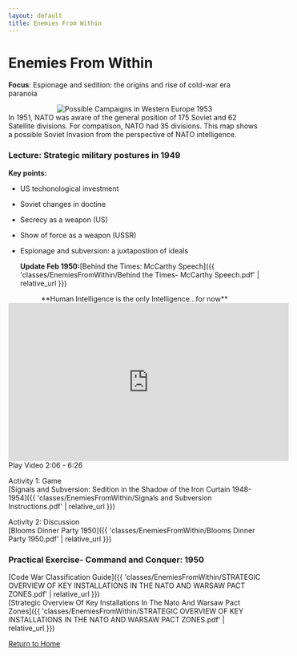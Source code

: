 ```yaml
---
layout: default
title: Enemies From Within
---
```


# Enemies From Within

**Focus**: Espionage and sedition: the origins and rise of cold-war era paranoia

<div style="text-align: center;">
  <img src="{{ 'classes/EnemiesFromWithin/Possible Campaigns in Western Europe 1953.jpg' | relative_url }}" alt="Possible Campaigns in Western Europe 1953" style="max-width: 80%; height: auto;">
</div>
In 1951, NATO was aware of the general position of 175 Soviet and 62 Satellite divisions. For compatison, NATO had 35 divisions. This map shows a possible Soviet Invasion from the perspective of NATO intelligence.


### Lecture: Strategic military postures in 1949

**Key points:**
- US techonological investment
- Soviet changes in doctine
- Secrecy as a weapon (US)
- Show of force as a weapon (USSR)
- Espionage and subversion: a juxtapostion of ideals

  **Update Feb 1950:**[Behind the Times: McCarthy Speech]({{ 'classes/EnemiesFromWithin/Behind the Times- McCarthy Speech.pdf' | relative_url }})   

   
  
<div style="text-align: center;">
**Human Intelligence is the only Intelligence...for now**
<iframe width="560" height="315" src="https://www.youtube.com/embed/78SpTNDUSkQ?si=zjtpOzEWd8byCtcI&amp;start=126" title="YouTube video player" frameborder="0" allow="accelerometer; autoplay; clipboard-write; encrypted-media; gyroscope; picture-in-picture; web-share" referrerpolicy="strict-origin-when-cross-origin" allowfullscreen></iframe>    
</div>    
Play Video 2:06 - 6:26

Activity 1: Game    
[Signals and Subversion: Sedition in the Shadow of the Iron Curtain 1948-1954]({{ 'classes/EnemiesFromWithin/Signals and Subversion Instructions.pdf' | relative_url }})  

  Activity 2: Discussion    
  [Blooms Dinner Party 1950]({{ 'classes/EnemiesFromWithin/Blooms Dinner Party 1950.pdf' | relative_url }})   

### Practical Exercise- Command and Conquer: 1950    
[Code War Classification Guide]({{ 'classes/EnemiesFromWithin/STRATEGIC OVERVIEW OF KEY INSTALLATIONS IN THE NATO AND WARSAW PACT ZONES.pdf' | relative_url }})    
[Strategic Overview Of Key Installations In The Nato And Warsaw Pact Zones]({{ 'classes/EnemiesFromWithin/STRATEGIC OVERVIEW OF KEY INSTALLATIONS IN THE NATO AND WARSAW PACT ZONES.pdf' | relative_url }})

  
[Return to Home](../)
